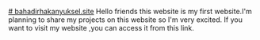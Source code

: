 [# bahadirhakanyuksel.site](http://bahadirhakanyuksel.site/)
Hello friends this website is my first website.I'm planning to share my projects on this website so I'm very excited. If you want to visit my website ,you can access it from this link.
